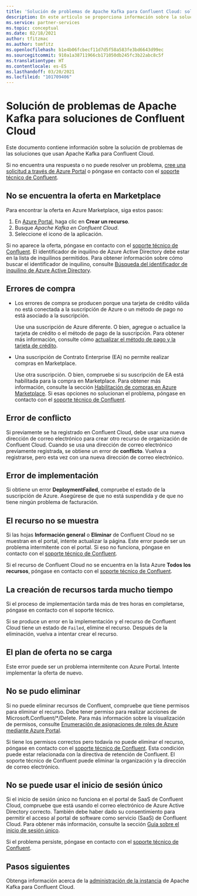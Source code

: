 ```yaml
---
title: 'Solución de problemas de Apache Kafka para Confluent Cloud: soluciones de partners de Azure'
description: En este artículo se proporciona información sobre la solución de problemas y las preguntas más frecuentes (P+F) para Confluent Cloud en Azure.
ms.service: partner-services
ms.topic: conceptual
ms.date: 02/18/2021
author: tfitzmac
ms.author: tomfitz
ms.openlocfilehash: b1e4b06fcbecf11d7d5f58a583fe3bd6643d99ec
ms.sourcegitcommit: 910a1a38711966cb171050db245fc3b22abc8c5f
ms.translationtype: HT
ms.contentlocale: es-ES
ms.lasthandoff: 03/20/2021
ms.locfileid: "101709406"
---
```

# <a name="troubleshooting-apache-kafka-for-confluent-cloud-solutions"></a>Solución de problemas de Apache Kafka para soluciones de Confluent Cloud

Este documento contiene información sobre la solución de problemas de las soluciones que usan Apache Kafka para Confluent Cloud.

Si no encuentra una respuesta o no puede resolver un problema, [cree una solicitud a través de Azure Portal](manage.md#get-support) o póngase en contacto con el [soporte técnico de Confluent](https://support.confluent.io).

## <a name="cant-find-offer-in-the-marketplace"></a>No se encuentra la oferta en Marketplace

Para encontrar la oferta en Azure Marketplace, siga estos pasos:

1. En [Azure Portal](https://portal.azure.com), haga clic en **Crear un recurso**.
1. Busque _Apache Kafka en Confluent Cloud_.
1. Seleccione el icono de la aplicación.

Si no aparece la oferta, póngase en contacto con el [soporte técnico de Confluent](https://support.confluent.io). El identificador de inquilino de Azure Active Directory debe estar en la lista de inquilinos permitidos. Para obtener información sobre cómo buscar el identificador de inquilino, consulte [Búsqueda del identificador de inquilino de Azure Active Directory](../../active-directory/fundamentals/active-directory-how-to-find-tenant.md).

## <a name="purchase-errors"></a>Errores de compra

* Los errores de compra se producen porque una tarjeta de crédito válida no está conectada a la suscripción de Azure o un método de pago no está asociado a la suscripción.

  Use una suscripción de Azure diferente. O bien, agregue o actualice la tarjeta de crédito o el método de pago de la suscripción. Para obtener más información, consulte cómo [actualizar el método de pago y la tarjeta de crédito](../../cost-management-billing/manage/change-credit-card.md).

* Una suscripción de Contrato Enterprise (EA) no permite realizar compras en Marketplace.

  Use otra suscripción. O bien, compruebe si su suscripción de EA está habilitada para la compra en Marketplace. Para obtener más información, consulte la sección [Habilitación de compras en Azure Marketplace](../../cost-management-billing/manage/ea-azure-marketplace.md#enabling-azure-marketplace-purchases). Si esas opciones no solucionan el problema, póngase en contacto con el [soporte técnico de Confluent](https://support.confluent.io).

## <a name="conflict-error"></a>Error de conflicto

Si previamente se ha registrado en Confluent Cloud, debe usar una nueva dirección de correo electrónico para crear otro recurso de organización de Confluent Cloud. Cuando se usa una dirección de correo electrónico previamente registrada, se obtiene un error de **conflicto**. Vuelva a registrarse, pero esta vez con una nueva dirección de correo electrónico.

## <a name="deploymentfailed-error"></a>Error de implementación

Si obtiene un error **DeploymentFailed**, compruebe el estado de la suscripción de Azure. Asegúrese de que no está suspendida y de que no tiene ningún problema de facturación.

## <a name="resource-isnt-displayed"></a>El recurso no se muestra

Si las hojas **Información general** o **Eliminar** de Confluent Cloud no se muestran en el portal, intente actualizar la página. Este error puede ser un problema intermitente con el portal. Si eso no funciona, póngase en contacto con el [soporte técnico de Confluent](https://support.confluent.io).

Si el recurso de Confluent Cloud no se encuentra en la lista Azure **Todos los recursos**, póngase en contacto con el [soporte técnico de Confluent](https://support.confluent.io).

## <a name="resource-creation-takes-long-time"></a>La creación de recursos tarda mucho tiempo

Si el proceso de implementación tarda más de tres horas en completarse, póngase en contacto con el soporte técnico.

Si se produce un error en la implementación y el recurso de Confluent Cloud tiene un estado de `Failed`, elimine el recurso. Después de la eliminación, vuelva a intentar crear el recurso.

## <a name="offer-plan-doesnt-load"></a>El plan de oferta no se carga

Este error puede ser un problema intermitente con Azure Portal. Intente implementar la oferta de nuevo.

## <a name="unable-to-delete"></a>No se pudo eliminar

Si no puede eliminar recursos de Confluent, compruebe que tiene permisos para eliminar el recurso. Debe tener permiso para realizar acciones de Microsoft.Confluent/*/Delete. Para más información sobre la visualización de permisos, consulte [Enumeración de asignaciones de roles de Azure mediante Azure Portal](../../role-based-access-control/role-assignments-list-portal.md).

Si tiene los permisos correctos pero todavía no puede eliminar el recurso, póngase en contacto con el [soporte técnico de Confluent](https://support.confluent.io). Esta condición puede estar relacionada con la directiva de retención de Confluent. El soporte técnico de Confluent puede eliminar la organización y la dirección de correo electrónico.

## <a name="unable-to-use-single-sign-on"></a>No se puede usar el inicio de sesión único

Si el inicio de sesión único no funciona en el portal de SaaS de Confluent Cloud, compruebe que está usando el correo electrónico de Azure Active Directory correcto. También debe haber dado su consentimiento para permitir el acceso al portal de software como servicio (SaaS) de Confluent Cloud. Para obtener más información, consulte la sección [Guía sobre el inicio de sesión único](manage.md#single-sign-on).

Si el problema persiste, póngase en contacto con el [soporte técnico de Confluent](https://support.confluent.io).

## <a name="next-steps"></a>Pasos siguientes

Obtenga información acerca de la [administración de la instancia](manage.md) de Apache Kafka para Confluent Cloud.
